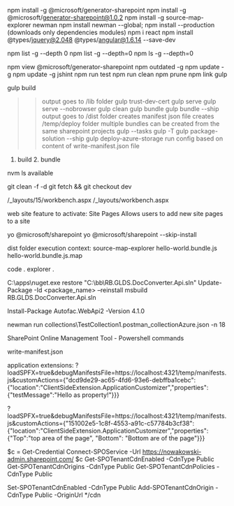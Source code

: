 
npm install -g @microsoft/generator-sharepoint
npm install -g @microsoft/generator-sharepoint@1.0.2
npm install -g source-map-explorer newman
npm install newman --global;
npm install --production   (downloads only dependencies modules)
npm i react
npm install @types/jquery@2.048 @types/angular@1.6.14 --save-dev

npm list -g --depth 0
npm list -g --depth=0
npm ls -g --depth=0

npm view @microsoft/generator-sharepoint
npm outdated -g
npm update -g
npm update -g jshint
npm run test
npm run clean
npm prune
npm link gulp


gulp build
>>output goes to /lib folder
gulp trust-dev-cert
gulp serve
gulp serve --nobrowser
gulp clean
gulp bundle
gulp bundle --ship
>>output goes to /dist folder
>>creates manifest json file
>>creates /temp/deploy folder
>>multiple bundles can be created from the same sharepoint projects
gulp --tasks
gulp -T
gulp package-solution --ship
gulp deploy-azure-storage
>>run config based on content of write-manifest.json file
1. build 2. bundle

nvm ls available

git clean -f -d
git fetch && git checkout dev

/_layouts/15/workbench.aspx
/_layouts/workbench.aspx

web site feature to activate:
Site Pages
Allows users to add new site pages to a site

yo @microsoft/sharepoint
yo @microsoft/sharepoint --skip-install


dist folder execution context:
source-map-explorer hello-world.bundle.js hello-world.bundle.js.map


code .
explorer .


C:\apps\nuget.exe restore "C:\bb\RB.GLDS.DocConverter.Api.sln"
Update-Package -Id <package_name> –reinstall 
msbuild RB.GLDS.DocConverter.Api.sln

Install-Package Autofac.WebApi2 -Version 4.1.0 

newman run collections\TestCollection1.postman_collectionAzure.json -n 18

SharePoint Online Management Tool -  Powershell commands

write-manifest.json

application extensions:
?loadSPFX=true&debugManifestsFile=https://localhost:4321/temp/manifests.js&customActions={"dcd9de29-ac65-4fd6-93e6-debffba1cebc":{"location":"ClientSideExtension.ApplicationCustomizer","properties":{"testMessage":"Hello as property!"}}}


?loadSPFX=true&debugManifestsFile=https://localhost:4321/temp/manifests.js&customActions={"151002e5-1c8f-4553-a91c-c57784b3cf38":{"location":"ClientSideExtension.ApplicationCustomizer","properties":{"Top":"top area of the page", "Bottom": "Bottom are of the page"}}}


$c = Get-Credential
Connect-SPOService -Url https://nowakowski-admin.sharepoint.com/  $c 
Get-SPOTenantCdnEnabled -CdnType Public
Get-SPOTenantCdnOrigins -CdnType Public
Get-SPOTenantCdnPolicies -CdnType Public

Set-SPOTenantCdnEnabled -CdnType Public
Add-SPOTenantCdnOrigin -CdnType Public -OriginUrl */cdn
